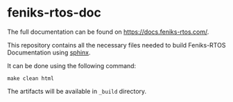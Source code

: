 # feniks-rtos-doc

The full documentation can be found on <https://docs.feniks-rtos.com/>.

This repository contains all the necessary files needed to build
Feniks-RTOS Documentation using [sphinx](https://github.com/sphinx-doc/sphinx).

It can be done using the following command:

```console
make clean html
```

The artifacts will be available in `_build` directory.
